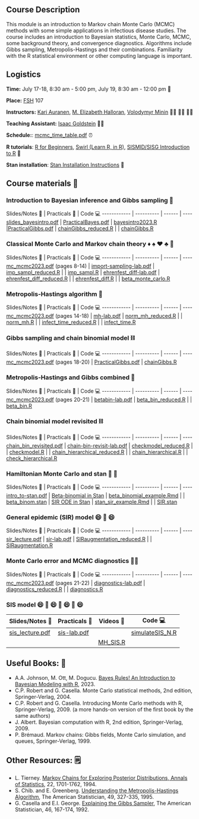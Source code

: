 ## Course Description

This module is an introduction to Markov chain Monte Carlo (MCMC) methods with some simple applications in infectious disease studies. The course includes an introduction to Bayesian statistics, Monte Carlo, MCMC, some background theory, and convergence diagnostics. Algorithms include Gibbs sampling, Metropolis-Hastings and their combinations. Familiarity with the R statistical environment or other computing language is important.

## Logistics

**Time:** July 17-18, 8:30 am - 5:00 pm, July 19, 8:30 am - 12:00 pm :date: 

 **Place:** [FSH](uw.edu/maps/?fsh) 107

**Instructors:** [Kari Auranen](https://www.utu.fi/en/people/kari-auranen), [M. Elizabeth Halloran](https://www.fredhutch.org/en/faculty-lab-directory/halloran-elizabeth.html), [Volodymyr Minin](https://vnminin.github.io)  :man_scientist: :woman_scientist: :man_scientist:

**Teaching Assistant:** [Isaac Goldstein](https://scholar.google.com/citations?hl=en&user=mZLkDswAAAAJ) :man_scientist:

**Schedule:**: [mcmc_time_table.pdf](https://github.com/vnminin/sismid_mcmc_one/blob/main/2023/2023_SISMID_Module8_Time_Table.pdf) :alarm_clock:

**R tutorials**: [R for Beginners](https://cran.r-project.org/doc/contrib/Paradis-rdebuts_en.pdf), [Swirl (Learn R, in R)](https://swirlstats.com), [SISMID/SISG Introduction to R](http://faculty.washington.edu/kenrice/rintro/index.shtml) :school:

**Stan installation**: [Stan Installation Instructions](https://vnminin.github.io/sismid_mcmc_one/stan_install_instructions.html) :ice_hockey:

## Course materials :open_book:

### Introduction to Bayesian inference and Gibbs sampling :telescope:

Slides/Notes :green_book: | Practicals :microscope: | Code :computer:
------------ | ---------- | ------ | ----
[slides_bayesintro.pdf](https://github.com/vnminin/sismid_mcmc_one/blob/main/2023/lectures/slides_bayesintro23bak.pdf) | [PracticalBayes.pdf](https://github.com/vnminin/sismid_mcmc_one/blob/main/2023/labs/PracticalBayes12023.pdf) | [bayesintro2023.R](https://github.com/vnminin/sismid_mcmc_one/blob/main/2023/code/bayesintro2023.R)
 |[PracticalGibbs.pdf](https://github.com/vnminin/sismid_mcmc_one/blob/main/2023/labs/PracticalChain_binomial12023.pdf)  |   [chainGibbs_reduced.R](https://github.com/vnminin/sismid_mcmc_one/blob/main/2023/code/chainGibbs_reduced.R)
  | |  [chainGibbs.R](https://github.com/vnminin/sismid_mcmc_one/blob/main/2023/code/chainGibbs.R)
  
  

### Classical Monte Carlo and Markov chain theory :diamonds: :spades: :hearts: :clubs: :game_die: 

Slides/Notes :green_book: | Practicals :microscope: | Code :computer:
------------ | ---------- | ------ | ----
[mc_mcmc2023.pdf](https://github.com/vnminin/sismid_mcmc_one/blob/main/2023/lectures/mc_mcmc2023.pdf) (pages 8-14) | [import-sampling-lab.pdf](https://github.com/vnminin/sismid_mcmc_one/blob/main/2023/labs/import-sampling-lab.pdf)  |  [imp_sampl_reduced.R](https://github.com/vnminin/sismid_mcmc_one/blob/main/2023/code/import_sampl_reduced.R)
  | | [imp_sampl.R](https://github.com/vnminin/sismid_mcmc_one/blob/main/2023/code/import_sampl.R)
  | [ehrenfest_diff-lab.pdf](https://github.com/vnminin/sismid_mcmc_one/blob/main/2023/labs/ehrenfest-diff-lab.pdf) |  [ehrenfest_diff_reduced.R](https://github.com/vnminin/sismid_mcmc_one/blob/main/2023/code/ehrenfest_diff_reduced.R)
  | | [ehrenfest_diff.R](https://github.com/vnminin/sismid_mcmc_one/blob/main/2023/code/ehrenfest_diff.R)
  | | [beta_monte_carlo.R](https://github.com/vnminin/sismid_mcmc_one/blob/main/2023/code/beta_monte_carlo.R)

### Metropolis-Hastings algorithm :frog:

Slides/Notes :green_book: | Practicals :microscope: | Code :computer:
------------ | ---------- | ------ | ----
[mc_mcmc2023.pdf](https://github.com/vnminin/sismid_mcmc_one/blob/main/2023/lectures/mc_mcmc2023.pdf) (pages 14-18) | [mh-lab.pdf](https://github.com/vnminin/sismid_mcmc_one/blob/main/2023/labs/mh-lab.pdf) | [norm_mh_reduced.R](https://github.com/vnminin/sismid_mcmc_one/blob/main/2023/code/norm_mh_reduced.R)
 | |  [norm_mh.R](https://github.com/vnminin/sismid_mcmc_one/blob/main/2023/code/norm_mh.R)
 | |  [infect_time_reduced.R](https://github.com/vnminin/sismid_mcmc_one/blob/main/2023/code/infect_time_reduced.R)
 | | [infect_time.R](https://github.com/vnminin/sismid_mcmc_one/blob/main/2023/code/infect_time.R)
 
### Gibbs sampling and chain binomial model :chains:

Slides/Notes :green_book: | Practicals :microscope: | Code :computer:
------------ | ---------- | ------ | ----
[mc_mcmc2023.pdf](https://github.com/vnminin/sismid_mcmc_one/blob/main/2023/lectures/mc_mcmc2023.pdf) (pages 18-20) | [PracticalGibbs.pdf](https://github.com/vnminin/sismid_mcmc_one/blob/main/2023/labs/PracticalChain_binomial12023.pdf) |  [chainGibbs.R](https://github.com/vnminin/sismid_mcmc_one/blob/main/2023/code/chainGibbs.R)
 
### Metropolis-Hastings and Gibbs combined :octopus:

Slides/Notes :green_book: | Practicals :microscope: | Code :computer:
------------ | ---------- | ------ | ----
[mc_mcmc2023.pdf](https://github.com/vnminin/sismid_mcmc_one/blob/main/2023/lectures/mc_mcmc2023.pdf) (pages 20-21) | [betabin-lab.pdf](https://github.com/vnminin/sismid_mcmc_one/blob/main/2023/labs/betabin-lab.pdf) | [beta_bin_reduced.R](https://github.com/vnminin/sismid_mcmc_one/blob/main/2023/code/beta_bin_reduced.R)
 | | [beta_bin.R](https://github.com/vnminin/sismid_mcmc_one/blob/main/2023/code/beta_bin.R)
 
### Chain binomial model revisited :chains:
 
Slides/Notes :green_book: | Practicals :microscope: | Code :computer:
------------ | ---------- | ------ | ----
 [chain_bin_revisited.pdf](https://github.com/vnminin/sismid_mcmc_one/blob/main/2023/lectures/chain-bin-revisited.pdf) | [chain-bin-revisit-lab.pdf](https://github.com/vnminin/sismid_mcmc_one/blob/main/2023/labs/chain_bin-revisited-lab.pdf) |  [checkmodel_reduced.R](https://github.com/vnminin/sismid_mcmc_one/blob/main/2023/code/checkmodel_reduced.R)
 | | [checkmodel.R](https://github.com/vnminin/sismid_mcmc_one/blob/main/2023/code/checkmodel.R)
 | | [chain_hierarchical_reduced.R](https://github.com/vnminin/sismid_mcmc_one/blob/main/2023/code/chain_hierarchical_reduced.R)
 | |  [chain_hierarchical.R](https://github.com/vnminin/sismid_mcmc_one/blob/main/2023/code/chain_hierarchical.R)
 | | [check_hierarchical.R](https://github.com/vnminin/sismid_mcmc_one/blob/main/2023/code/check_hierarchical.R)
 
### Hamiltonian Monte Carlo and stan :ice_hockey: :octopus:

Slides/Notes :green_book: | Practicals :microscope: | Code :computer:
------------ | ---------- | ------ | ----
[intro_to-stan.pdf](https://github.com/vnminin/sismid_mcmc_one/blob/main/2023/lectures/intro_to_stan.pdf)   | [Beta-binomial in Stan](https://vnminin.github.io/sismid_mcmc_one/beta_binomial_example.html) | [beta_binomial_example.Rmd](https://github.com/vnminin/sismid_mcmc_one/blob/main/2023/code/beta_binomial_example.Rmd)
  | | [beta_binom.stan](https://github.com/vnminin/sismid_mcmc_one/blob/main/2023/code/beta_binom.stan)
  | [SIR ODE in Stan](https://vnminin.github.io/sismid_mcmc_one/stan_sir_example.html) | [stan_sir_example.Rmd](https://github.com/vnminin/sismid_mcmc_one/blob/main/2023/code/stan_sir_example.Rmd)
  | | [SIR.stan](https://github.com/vnminin/sismid_mcmc_one/blob/main/2023/code/SIR.stan)

### General epidemic (SIR) model :smile: :sneezing_face: :smile:
 
Slides/Notes :green_book: | Practicals :microscope: | Code :computer:
------------ | ---------- | ------ | ----
[sir_lecture.pdf](https://github.com/vnminin/sismid_mcmc_one/blob/main/2023/lectures/SIR-lecture-SISMID2023.pdf) | [sir-lab.pdf](https://github.com/vnminin/sismid_mcmc_one/blob/main/2023/labs/SIR-lab-SISMID2023.pdf) |  [SIRaugmentation_reduced.R](https://github.com/vnminin/sismid_mcmc_one/blob/main/2023/code/SIRaugmentation_reduced.R)
|  |  [SIRaugmentation.R](https://github.com/vnminin/sismid_mcmc_one/blob/main/2023/code/SIRaugmentation.R)
 
### Monte Carlo error and MCMC diagnostics :woman_mechanic:
 
Slides/Notes :green_book: | Practicals :microscope: | Code :computer:
------------ | ---------- | ------ | ----
[mc_mcmc2023.pdf](https://github.com/vnminin/sismid_mcmc_one/blob/main/2023/lectures/mc_mcmc2023.pdf) (pages 21-22) | [diagnostics-lab.pdf](https://github.com/vnminin/sismid_mcmc_one/blob/main/2023/labs/diagnostics-lab.pdf) |  [diagnostics_reduced.R](https://github.com/vnminin/sismid_mcmc_one/blob/main/2023/code/diagnostics_reduced.R)
 | | [diagnostics.R](https://github.com/vnminin/sismid_mcmc_one/blob/main/2023/code/diagnostics.R)
 
### SIS model :smile: :sneezing_face: :smile: :sneezing_face: :smile: :sneezing_face: :smile:
 
Slides/Notes :green_book: | Practicals :microscope: | Videos :movie_camera: | Code :computer:
------------ | ---------- | ------ | ----
[sis_lecture.pdf](https://github.com/vnminin/sismid_mcmc_one/blob/main/2023/lectures/SIR-lecture-SISMID2023.pdf) | [sis-lab.pdf](https://github.com/vnminin/sismid_mcmc_one/blob/main/2023/labs/SIS-lab-SISMID2023.pdf) | | [simulateSIS_N.R](https://github.com/vnminin/sismid_mcmc_one/blob/main/2023/code/simulateSIS_N.R)
|  | | [MH_SIS.R](https://github.com/vnminin/sismid_mcmc_one/blob/main/2023/code/MH_SIS.R)
 
## Useful Books: 📘
- A.A. Johnson, M. Ott, M. Dogucu. [Bayes Rules! An Introduction to Bayesian Modeling with R](https://www.bayesrulesbook.com), 2023.
- C.P. Robert and G. Casella. Monte Carlo statistical methods, 2nd edition, Springer-Verlag, 2004.
- C.P. Robert and G. Casella. Introducing Monte Carlo methods with R, Springer-Verlag, 2009. (a more hands-on version of the first book by the same authors)
- J. Albert. Bayesian computation with R, 2nd edition, Springer-Verlag, 2009.
- P. Brémaud. Markov chains: Gibbs fields, Monte Carlo simulation, and queues, Springer-Verlag, 1999.

## Other Resources: 🗒️
- L. Tierney. [Markov Chains for Exploring Posterior Distributions, Annals of Statistics](https://projecteuclid.org/journals/annals-of-statistics/volume-22/issue-4/Markov-Chains-for-Exploring-Posterior-Distributions/10.1214/aos/1176325750.full), 22, 1701-1762, 1994.
- S. Chib. and E. Greenberg. [Understanding the Metropolis-Hastings Algorithm](https://www.jstor.org/stable/2684568?seq=1#metadata_info_tab_contents), The American Statistician, 49, 327-335, 1995.
- G. Casella and E.I. George. [Explaining the Gibbs Sampler](https://www.jstor.org/stable/2685208?seq=1#metadata_info_tab_contents), The American Statistician, 46, 167-174, 1992.
